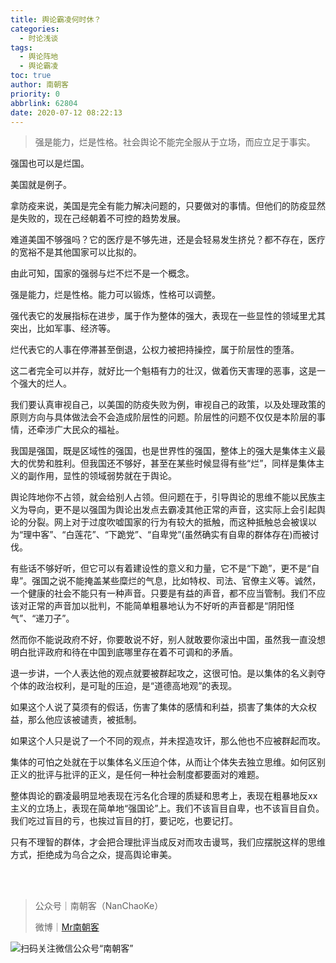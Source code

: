 ```yaml
---
title: 舆论霸凌何时休？
categories:
  - 时论浅谈
tags:
  - 舆论阵地
  - 舆论霸凌
toc: true
author: 南朝客
priority: 0
abbrlink: 62804
date: 2020-07-12 08:22:13
---
```


> 强是能力，烂是性格。社会舆论不能完全服从于立场，而应立足于事实。

<!-- more -->

强国也可以是烂国。

美国就是例子。

拿防疫来说，美国是完全有能力解决问题的，只要做对的事情。但他们的防疫显然是失败的，现在己经朝着不可控的趋势发展。

难道美国不够强吗？它的医疗是不够先进，还是会轻易发生挤兑？都不存在，医疗的宽裕不是其他国家可以比拟的。

由此可知，国家的强弱与烂不烂不是一个概念。

强是能力，烂是性格。能力可以锻炼，性格可以调整。

强代表它的发展指标在进步，属于作为整体的强大，表现在一些显性的领域里尤其突出，比如军事、经济等。

烂代表它的人事在停滞甚至倒退，公权力被把持操控，属于阶层性的堕落。

这二者完全可以并存，就好比一个魁梧有力的壮汉，做着伤天害理的恶事，这是一个强大的烂人。

我们要认真审视自己，以美国的防疫失败为例，审视自己的政策，以及处理政策的原则方向与具体做法会不会造成阶层性的问题。阶层性的问题不仅仅是本阶层的事情，还牵涉广大民众的福祉。

我国是强国，既是区域性的强国，也是世界性的强国，整体上的强大是集体主义最大的优势和胜利。但我国还不够好，甚至在某些时候显得有些“烂”，同样是集体主义的副作用，显性的领域弱势就在于舆论。

舆论阵地你不占领，就会给别人占领。但问题在于，引导舆论的思维不能以民族主义为导向，更不是以强国为舆论出发点去霸凌其他正常的声音，这实际上会引起舆论的分裂。网上对于过度吹嘘国家的行为有较大的抵触，而这种抵触总会被误以为“理中客”、“白莲花”、“下跪党”、“自卑党”(虽然确实有自卑的群体存在)而被讨伐。

有些话不够好听，但它可以有着建设性的意义和力量，它不是“下跪”，更不是“自卑”。强国之说不能掩盖某些糜烂的气息，比如特权、司法、官僚主义等。诚然，一个健康的社会不能只有一种声音。只要是有益的声音，都不应当管制。我们不应该对正常的声音加以批判，不能简单粗暴地认为不好听的声音都是“阴阳怪气”、“递刀子”。

然而你不能说政府不好，你要敢说不好，别人就敢要你滚出中国，虽然我一直没想明白批评政府和待在中国到底哪里存在着不可调和的矛盾。

退一步讲，一个人表达他的观点就要被群起攻之，这很可怕。是以集体的名义剥夺个体的政治权利，是可耻的压迫，是“道德高地观”的表现。

如果这个人说了莫须有的假话，伤害了集体的感情和利益，损害了集体的大众权益，那么他应该被谴责，被抵制。

如果这个人只是说了一个不同的观点，并未捏造攻讦，那么他也不应被群起而攻。

集体的可怕之处就在于以集体名义压迫个体，从而让个体失去独立思维。如何区别正义的批评与批评的正义，是任何一种社会制度都要面对的难题。

整体舆论的霸凌最明显地表现在污名化合理的质疑和思考上，表现在粗暴地反xx主义的立场上，表现在简单地“强国论”上。我们不该盲目自卑，也不该盲目自负。我们吃过盲目的亏，也挨过盲目的打，要记吃，也要记打。

只有不理智的群体，才会把合理批评当成反对而攻击谩骂，我们应摆脱这样的思维方式，拒绝成为乌合之众，提高舆论审美。​​​​

<br>

<br>

> 公众号｜南朝客（NanChaoKe）
>
> 微博｜<a href="https://weibo.com/u/2821715870">Mr南朝客</a>



![扫码关注微信公众号“南朝客”](http://write.godread.cn/permanent/wxwbwz.png)